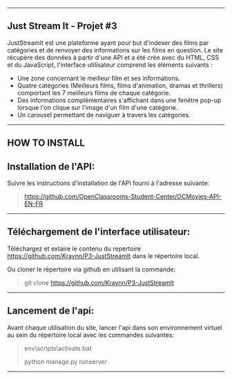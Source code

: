 __________________________
Just Stream It - Projet #3
--------------------------

JustStreamIt est une plateforme ayant pour but d'indexer des films par catégories et de renvoyer des informations sur les films en question.
Le site récupère des données à partir d'une API et a été crée avec du HTML, CSS et du JavaScript, l'interface utilisateur comprend les éléments suivants :

- Une zone concernant le meilleur film et ses informations.
- Quatre catégories (Meilleurs films, films d'animation, dramas et thrillers) comportant les 7 meilleurs films de chaque catégorie.
- Des informations complémentaires s'affichant dans une fenêtre pop-up lorsque l'on clique sur l'image d'un film d'une catégorie.
- Un carousel permettant de naviguer à travers les catégories.

______________
HOW TO INSTALL
--------------

Installation de l'API:
---------------------------
Suivre les instructions d'installation de l'API fourni à l'adresse suivante:
> https://github.com/OpenClassrooms-Student-Center/OCMovies-API-EN-FR
> 

__________________________________________________________
Téléchargement de l'interface utilisateur:
-----------------------------------------------

Téléchargez et extaire le contenu du repertoire https://github.com/Kraynn/P3-JustStreamIt dans le répertoire local. 

Ou cloner le répertoire via github en utilisant la commande:
> git clone https://github.com/Kraynn/P3-JustStreamIt
> 

__________________________________________________________
Lancement de l'api:
------------------------------------

Avant chaque utilisation du site, lancer l'api dans son environnement virtuel au sein du répertoire local avec les commandes suivantes:
>env\scripts\activate.bat
>
>python manage.py runserver
>

***************************








